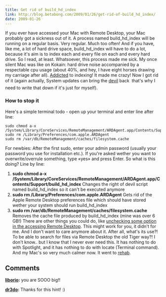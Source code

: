 ```yaml
---
title: Get rid of build_hd_index
link: http://blog.betabong.com/2009/01/26/get-rid-of-build_hd_index/
date: 2009-01-26
---
```



If you ever have accessed your Mac with Remote Desktop, your Mac probably got a sickness out of it. A process named build_hd_index will be running on a regular basis. Very regular. Much too often! And if you have, like me, a lot of hard drive space, build_hd_index will have to do a lot, because it's aim is to index each and every file on each and every hard drive. So I read, at least. Whatsoever, this process made me sick. My once silent Mac was like on Kokain: hard drive noise accompanied by a respectable cpu usage (about 40%, and hey, I have eight horses drawing my carriage after all). [Addicted](http://www.youtube.com/watch?v=9932Q2u7ziI) to indexing! It made me crazy! Now I got rid of it (again actually, System updates can bring the [devil](http://devnevyn.livejournal.com/3558.html) back  that's why I need to write that down if it's just for myself). 

### How to stop it

Here's a simple terminal todo - open up your terminal and enter line after line: 
    
    
    sudo chmod a-x /System/Library/CoreServices/RemoteManagement/ARDAgent.app/Contents/Support/build_hd_index
    sudo rm /Library/Preferences/com.apple.ARDAgent
    sudo rm /var/db/RemoteManagement/caches/filesystem.cache

For newbies: After the first sudo, enter your admin password (usually your password you use for installation etc.). If you're asked wether you want to overwrite/overrule something, type «yes» and press Enter. So what is this doing? Line by line: 

  1. **sudo chmod a-x /System/Library/CoreServices/RemoteManagement/ARDAgent.app/Contents/Support/build_hd_index** Changes the right of devil script named build_hd_index so it can't be executed anymore
  2. **sudo rm /Library/Preferences/com.apple.ARDAgent** Gets rid of the Apple Remote Desktop preferences file which should have stored wether your system should run build_hd_index
  3. **sudo rm /var/db/RemoteManagement/caches/filesystem.cache** Removes the cache file produced by build_hd_index (mine was over 6 GB!) 
There are other things you could do, like [unchecking some option in the accessing Remote Desktop](http://chealion.ca/2008/09/build_hd_index/). This might work for you, it didn't for me. And I don't want to care anymore about it. After all, what's its use?! To be able to search for files via Remote Desktop the old Tiger way?! I don't know.. but I know that I never ever need this. It has nothing to do with Spotlight, and it has nothing to do with locate (Terminal command). And my Mac's so very much calmer now. It went to [rehab](http://www.youtube.com/watch?v=RKVbgkfFygY).

## Comments

**[liborio](#69 "2009-09-30 23:21:55"):** you are SOOO big!!

**[dr3do](#218 "2011-03-18 17:51:23"):** Thanks for this hint! :)

